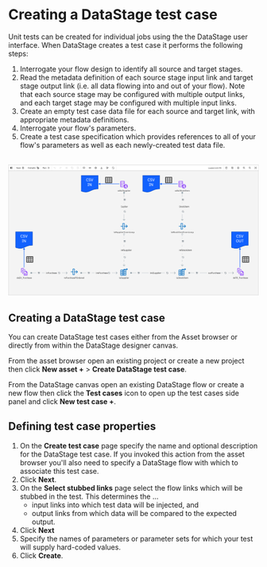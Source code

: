# Creating a DataStage test case

Unit tests can be created for individual jobs using the the DataStage user interface.  When DataStage creates a test case it performs the following steps:

1. Interrogate your flow design to identify all source and target stages.
1. Read the metadata definition of each source stage input link and target stage output link (i.e. all data flowing into and out of your flow).  Note that each source stage may be configured with multiple output links, and each target stage may be configured with multiple input links.
1. Create an empty test case data file for each source and target link, with appropriate metadata definitions. 
1. Interrogate your flow's parameters.
1. Create a test case specification which provides references to all of your flow's parameters as well as each newly-created test data file.

&nbsp;
![screen capture](./images/ds-test-case-generate-csv.png "test screen capture")

## Creating a DataStage test case

You can create DataStage test cases either from the Asset browser or directly from within the DataStage designer canvas.

From the asset browser open an existing project or create a new project then click **New asset +** > **Create DataStage test case**.

From the DataStage canvas open an existing DataStage flow or create a new flow then click the **Test cases** icon to open up the test cases side panel and click **New test case +**.

## Defining test case properties

1. On the **Create test case** page specify the name and optional description for the DataStage test case.  If you invoked this action from the asset browser you'll also need to specify a DataStage flow with which to associate this test case.
1. Click **Next**.
1. On the **Select stubbed links** page select the flow links which will be stubbed in the test. This determines the ...
    * input links into which test data will be injected, and
    * output links from which data will be compared to the expected output.
1. Click **Next**
1. Specify the names of parameters or parameter sets for which your test will supply hard-coded values.
1. Click **Create**.

